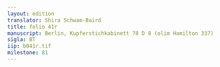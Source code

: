 ```yaml
---
layout: edition
translator: Shira Schwam-Baird
title: folio 41r
manuscript: Berlin, Kupferstichkabinett 78 D 8 (olim Hamilton 337)
sigla: BT
iip: b041r.tif
milestone: 81
---
```


